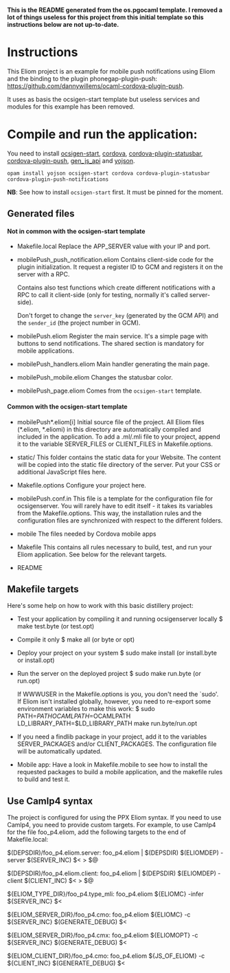 **This is the README generated from the os.pgocaml template. I removed a lot of
things useless for this project from this initial template so this instructions
below are not up-to-date.**

Instructions
============

This Eliom project is an example for mobile push notifications using Eliom and
the binding to the plugin phonegap-plugin-push: https://github.com/dannywillems/ocaml-cordova-plugin-push.

It uses as basis the ocsigen-start template but useless services and modules for
this example has been removed.

Compile and run the application:
================================

You need to install [ocsigen-start](https://github.com/ocsigen/ocsigen-start), [cordova](https://github.com/dannywillems/ocaml-cordova), [cordova-plugin-statusbar](https://github.com/dannywillems/ocaml-cordova-plugin-statusbar), [cordova-plugin-push](https://github.com/dannywillems/ocaml-cordova-plugin-push), [gen_js_api](https://github.com/lexifi/gen_js_api) and [yojson](http://mjambon.com/yojson.html).

```
opam install yojson ocsigen-start cordova cordova-plugin-statusbar cordova-plugin-push-notifications
```

**NB**: See how to install `ocsigen-start` first. It must be pinned for the
moment.

Generated files
---------------

#### Not in common with the ocsigen-start template

- Makefile.local
  Replace the APP_SERVER value with your IP and port.

- mobilePush_push_notification.eliom
  Contains client-side code for the plugin initialization. It request a
  register ID to GCM and registers it on the server with a RPC.

  Contains also test functions which create different notifications with a RPC
  to call it client-side (only for testing, normally it's called server-side).

  Don't forget to change the `server_key` (generated by the GCM API) and the
  `sender_id` (the project number in GCM).

- mobilePush.eliom
  Register the main service. It's a simple page with buttons to send
  notifications. The shared section is mandatory for mobile applications.

- mobilePush_handlers.eliom
  Main handler generating the main page.

- mobilePush_mobile.eliom
  Changes the statusbar color.

- mobilePush_page.eliom
  Comes from the `ocsigen-start` template.

#### Common with the ocsigen-start template

- mobilePush*.eliom[i]
  Initial source file of the project.
  All Eliom files (*.eliom, *.eliomi) in this directory are
  automatically compiled and included in the application.
  To add a .ml/.mli file to your project,
  append it to the variable SERVER_FILES or CLIENT_FILES in Makefile.options.

- static/
  This folder contains the static data for your Website.
  The content will be copied into the static file directory of the server.
  Put your CSS or additional JavaScript files here.

- Makefile.options
  Configure your project here.

- mobilePush.conf.in
  This file is a template for the configuration file for
  ocsigenserver. You will rarely have to edit itself - it takes its
  variables from the Makefile.options. This way, the installation
  rules and the configuration files are synchronized with respect to
  the different folders.

- mobile
  The files needed by Cordova mobile apps

- Makefile
  This contains all rules necessary to build, test, and run your
  Eliom application. See below for the relevant targets.

- README

Makefile targets
----------------

Here's some help on how to work with this basic distillery project:

 - Test your application by compiling it and running ocsigenserver locally
     $ make test.byte (or test.opt)

 - Compile it only
     $ make all (or byte or opt)

 - Deploy your project on your system
     $ sudo make install (or install.byte or install.opt)

 - Run the server on the deployed project
     $ sudo make run.byte (or run.opt)

   If WWWUSER in the Makefile.options is you, you don't need the
   `sudo'. If Eliom isn't installed globally, however, you need to
   re-export some environment variables to make this work:
     $ sudo PATH=$PATH OCAMLPATH=$OCAMLPATH LD_LIBRARY_PATH=$LD_LIBRARY_PATH make run.byte/run.opt

 - If you need a findlib package in your project, add it to the
   variables SERVER_PACKAGES and/or CLIENT_PACKAGES. The configuration
   file will be automatically updated.

 - Mobile app: Have a look in Makefile.mobile to see how to install
   the requested packages to build a mobile application,
   and the makefile rules to build and test it.

Use Camlp4 syntax
-----------------

The project is configured for using the PPX Eliom syntax. If you need
to use Camlp4, you need to provide custom targets. For example, to use
Camlp4 for the file foo_p4.eliom, add the following targets to the end
of Makefile.local:

  $(DEPSDIR)/foo_p4.eliom.server: foo_p4.eliom | $(DEPSDIR)
          $(ELIOMDEP) -server $(SERVER_INC) $< > $@

  $(DEPSDIR)/foo_p4.eliom.client: foo_p4.eliom | $(DEPSDIR)
          $(ELIOMDEP) -client $(CLIENT_INC) $< > $@

  ${ELIOM_TYPE_DIR}/foo_p4.type_mli: foo_p4.eliom
          ${ELIOMC} -infer ${SERVER_INC} $<

  ${ELIOM_SERVER_DIR}/foo_p4.cmo: foo_p4.eliom
          ${ELIOMC} -c ${SERVER_INC} $(GENERATE_DEBUG) $<

  ${ELIOM_SERVER_DIR}/foo_p4.cmx: foo_p4.eliom
          ${ELIOMOPT} -c ${SERVER_INC} $(GENERATE_DEBUG) $<

  ${ELIOM_CLIENT_DIR}/foo_p4.cmo: foo_p4.eliom
          ${JS_OF_ELIOM} -c ${CLIENT_INC} $(GENERATE_DEBUG) $<
